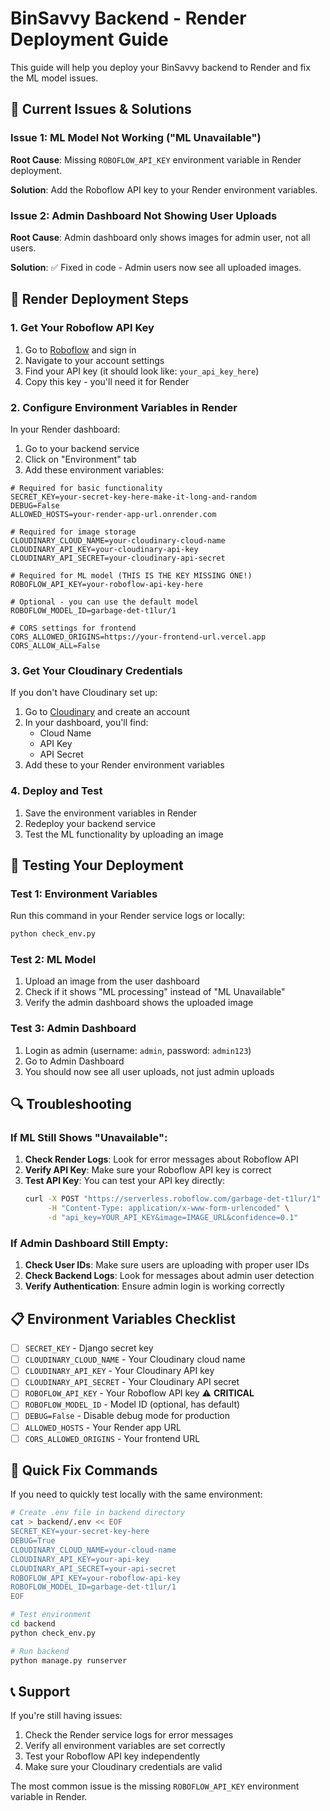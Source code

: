 # BinSavvy Backend - Render Deployment Guide

This guide will help you deploy your BinSavvy backend to Render and fix the ML model issues.

## 🚨 Current Issues & Solutions

### Issue 1: ML Model Not Working ("ML Unavailable")
**Root Cause**: Missing `ROBOFLOW_API_KEY` environment variable in Render deployment.

**Solution**: Add the Roboflow API key to your Render environment variables.

### Issue 2: Admin Dashboard Not Showing User Uploads
**Root Cause**: Admin dashboard only shows images for admin user, not all users.

**Solution**: ✅ Fixed in code - Admin users now see all uploaded images.

## 🔧 Render Deployment Steps

### 1. Get Your Roboflow API Key

1. Go to [Roboflow](https://roboflow.com/) and sign in
2. Navigate to your account settings
3. Find your API key (it should look like: `your_api_key_here`)
4. Copy this key - you'll need it for Render

### 2. Configure Environment Variables in Render

In your Render dashboard:

1. Go to your backend service
2. Click on "Environment" tab
3. Add these environment variables:

```env
# Required for basic functionality
SECRET_KEY=your-secret-key-here-make-it-long-and-random
DEBUG=False
ALLOWED_HOSTS=your-render-app-url.onrender.com

# Required for image storage
CLOUDINARY_CLOUD_NAME=your-cloudinary-cloud-name
CLOUDINARY_API_KEY=your-cloudinary-api-key
CLOUDINARY_API_SECRET=your-cloudinary-api-secret

# Required for ML model (THIS IS THE KEY MISSING ONE!)
ROBOFLOW_API_KEY=your-roboflow-api-key-here

# Optional - you can use the default model
ROBOFLOW_MODEL_ID=garbage-det-t1lur/1

# CORS settings for frontend
CORS_ALLOWED_ORIGINS=https://your-frontend-url.vercel.app
CORS_ALLOW_ALL=False
```

### 3. Get Your Cloudinary Credentials

If you don't have Cloudinary set up:

1. Go to [Cloudinary](https://cloudinary.com/) and create an account
2. In your dashboard, you'll find:
   - Cloud Name
   - API Key  
   - API Secret
3. Add these to your Render environment variables

### 4. Deploy and Test

1. Save the environment variables in Render
2. Redeploy your backend service
3. Test the ML functionality by uploading an image

## 🧪 Testing Your Deployment

### Test 1: Environment Variables
Run this command in your Render service logs or locally:
```bash
python check_env.py
```

### Test 2: ML Model
1. Upload an image from the user dashboard
2. Check if it shows "ML processing" instead of "ML Unavailable"
3. Verify the admin dashboard shows the uploaded image

### Test 3: Admin Dashboard
1. Login as admin (username: `admin`, password: `admin123`)
2. Go to Admin Dashboard
3. You should now see all user uploads, not just admin uploads

## 🔍 Troubleshooting

### If ML Still Shows "Unavailable":

1. **Check Render Logs**: Look for error messages about Roboflow API
2. **Verify API Key**: Make sure your Roboflow API key is correct
3. **Test API Key**: You can test your API key directly:
   ```bash
   curl -X POST "https://serverless.roboflow.com/garbage-det-t1lur/1" \
        -H "Content-Type: application/x-www-form-urlencoded" \
        -d "api_key=YOUR_API_KEY&image=IMAGE_URL&confidence=0.1"
   ```

### If Admin Dashboard Still Empty:

1. **Check User IDs**: Make sure users are uploading with proper user IDs
2. **Check Backend Logs**: Look for messages about admin user detection
3. **Verify Authentication**: Ensure admin login is working correctly

## 📋 Environment Variables Checklist

- [ ] `SECRET_KEY` - Django secret key
- [ ] `CLOUDINARY_CLOUD_NAME` - Your Cloudinary cloud name
- [ ] `CLOUDINARY_API_KEY` - Your Cloudinary API key  
- [ ] `CLOUDINARY_API_SECRET` - Your Cloudinary API secret
- [ ] `ROBOFLOW_API_KEY` - Your Roboflow API key ⚠️ **CRITICAL**
- [ ] `ROBOFLOW_MODEL_ID` - Model ID (optional, has default)
- [ ] `DEBUG=False` - Disable debug mode for production
- [ ] `ALLOWED_HOSTS` - Your Render app URL
- [ ] `CORS_ALLOWED_ORIGINS` - Your frontend URL

## 🚀 Quick Fix Commands

If you need to quickly test locally with the same environment:

```bash
# Create .env file in backend directory
cat > backend/.env << EOF
SECRET_KEY=your-secret-key-here
DEBUG=True
CLOUDINARY_CLOUD_NAME=your-cloud-name
CLOUDINARY_API_KEY=your-api-key
CLOUDINARY_API_SECRET=your-api-secret
ROBOFLOW_API_KEY=your-roboflow-api-key
ROBOFLOW_MODEL_ID=garbage-det-t1lur/1
EOF

# Test environment
cd backend
python check_env.py

# Run backend
python manage.py runserver
```

## 📞 Support

If you're still having issues:

1. Check the Render service logs for error messages
2. Verify all environment variables are set correctly
3. Test your Roboflow API key independently
4. Make sure your Cloudinary credentials are valid

The most common issue is the missing `ROBOFLOW_API_KEY` environment variable in Render.
